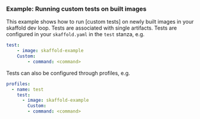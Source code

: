 ### Example: Running custom tests on built images

This example shows how to run
[custom tests]
on newly built images in your skaffold dev loop. Tests are associated with single
artifacts. Tests are configured in
your `skaffold.yaml` in the `test` stanza, e.g.

```yaml
test:
    - image: skaffold-example
    Custom:
        - command: <command>
```

Tests can also be configured through profiles, e.g.

```yaml
profiles:
  - name: test
    test:
      - image: skaffold-example
        Custom:
        - command: <command>
```
